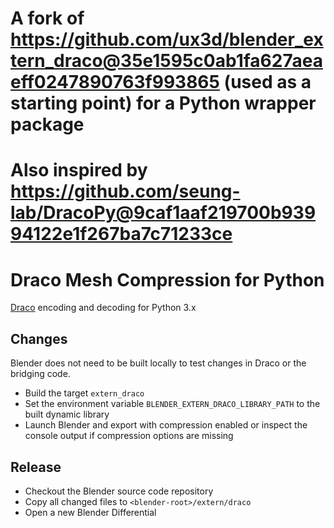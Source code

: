 # A fork of https://github.com/ux3d/blender_extern_draco@35e1595c0ab1fa627aeaeff0247890763f993865 (used as a starting point) for a Python wrapper package
# Also inspired by https://github.com/seung-lab/DracoPy@9caf1aaf219700b93994122e1f267ba7c71233ce

# Draco Mesh Compression for Python

[Draco](https://github.com/google/draco) encoding and decoding for Python 3.x

## Changes

Blender does not need to be built locally to test changes in Draco or the bridging code.

- Build the target `extern_draco`
- Set the environment variable `BLENDER_EXTERN_DRACO_LIBRARY_PATH` to the built dynamic library
- Launch Blender and export with compression enabled or inspect the console output if compression options are missing

## Release

- Checkout the Blender source code repository
- Copy all changed files to `<blender-root>/extern/draco`
- Open a new Blender Differential
